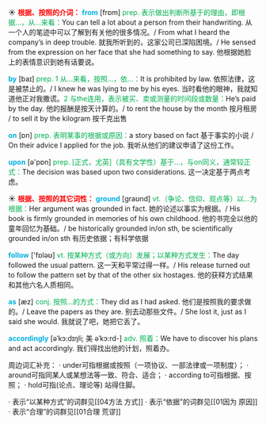 ☀ <font color="red">**根据、按照的介词：**</font>
<font color="sky blue">**from**</font> [frɒm] 
<font color="#00b050">prep. 表示做出判断所基于的理由，即根据…，从…来看：</font>You can tell a lot about a person from their handwriting. 从一个人的笔迹中可以了解到有关他的很多情况。/ From what I heard the company’s in deep trouble. 就我所听到的，这家公司已深陷困境。/ He sensed from the expression on her face that she had something to say. 他根据她脸上的表情意识到她有话要说。

<font color="sky blue">**by**</font> [baɪ] 
<font color="#00b050">prep. 1 从…来看，按照…，依…：</font>It is prohibited by law. 依照法律，这是被禁止的。/ I knew he was lying to me by his eyes. 当时看他的眼神，我就知道他正对我撒谎。<font color="#00b050">2 与the连用，表示被买、卖或测量的时间段或数量：</font>He’s paid by the day. 他的报酬是按天计算的。/ to rent the house by the month 按月租房 / to sell it by the kilogram 按千克出售 

<font color="sky blue">**on**</font> [ɒn] 
<font color="#00b050">prep. 表明某事的根据或原因：</font>a story based on fact 基于事实的小说 / On their advice I applied for the job. 我听从他们的建议申请了这份工作。

<font color="sky blue">**upon**</font> [ə'pɒn] 
<font color="#00b050">prep. [正式，尤英]（具有文学性）基于…，与on同义，通常较正式：</font>The decision was based upon two considerations. 这一决定基于两点考虑。

☀ <font color="red">**根据、按照的其它词性：**</font>
<font color="sky blue">**ground**</font> [ɡraʊnd] 
<font color="#00b050">vt.（争论、信仰、观点等）以…为根据：</font>Her argument was grounded in fact. 她的论述以事实为根据。/ His book is firmly grounded in memories of his own childhood. 他的书完全以他的童年回忆为基础。/ be historically grounded in/on sth, be scientifically grounded in/on sth 有历史依据；有科学依据

<font color="sky blue">**follow**</font> ['fɒləʊ] 
<font color="#00b050">vt. 按某种方式（或方向）发展；以某种方式发生：</font>The day followed the usual pattern. 这一天和平常过得一样。/ His release turned out to follow the pattern set by that of the other six hostages. 他的获释方式结果和其他六名人质相同。

<font color="sky blue">**as**</font> [æz] 
<font color="#00b050">conj. 按照…的方式：</font>They did as I had asked. 他们是按照我的要求做的。/ Leave the papers as they are. 别去动那些文件。/ She lost it, just as I said she would. 我就说了吧，她把它丢了。
           
<font color="sky blue">**accordingly**</font> [əˈkɔ:dɪŋli; 美 əˈkɔ:rd-]
<font color="#00b050">adv. 照着：</font>We have to discover his plans and act accordingly. 我们得找出他的计划，照着办。

周边词汇补充：
· under可指根据或按照（一项协议、一部法律或一项制度）；
· around可指同某人或某想法等一致、符合、适合；
· according to可指根据、按照；
· hold可指(论点、理论等) 站得住脚。

· 表示“以某种方式”的词群见[[04方法 方式]]
· 表示“依据”的词群见[[01因为 原因]]
· 表示“合理”的词群见[[01合理 荒谬]]
